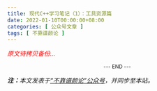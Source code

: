 ```yaml
---
title: 现代C++学习笔记（1）：工具资源篇
date: 2022-01-10T00:00:00+08:00
categories: [ 公众号文章 ]
tags: [ 不靠谱颜论 ]
---
```


<font color=red><i>原文待拷贝备份...</i></font>

<center><small>--- END ---</small></center>

<i><b>注：</b>本文发表于[“不靠谱颜论”公众号](https://mp.weixin.qq.com/s/5pMnsBCJxr5bt9hmKLQkDw)，并同步至本站。</i>
